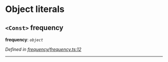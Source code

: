 

# Object literals

<a id="frequency"></a>

## `<Const>` frequency

**frequency**: *`object`*

*Defined in [frequency/frequency.ts:12](https://octonion.institute/susytech/js-libs/blob/9a82e16/packages/light.js/src/frequency/frequency.ts#L12)*

___

